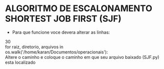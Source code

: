 # ALGORITMO DE ESCALONAMENTO SHORTEST JOB FIRST (SJF)


* Para que funcione voce devera alterar as linhas:

30<br/> 
for raiz, diretorio, arquivos in os.walk('/home/karan/Documentos/operacionais'):<br/> 
Altere o caminho e coloque o caminho em que seu arquivo baixado (SJF.py) esta localizado<br/> 


